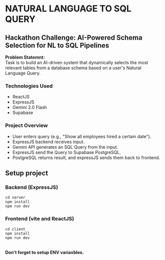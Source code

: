 
# NATURAL LANGUAGE TO SQL QUERY

## Hackathon Challenge: AI-Powered Schema Selection for NL to SQL Pipelines
**Problem Statemnt:** \
Task is to build an AI-driven system that dynamically selects the most relevant tables from a database schema based on a user's Natural Language Query.

### Technologies Used
* ReactJS 
* ExpressJS 
* Gemini 2.0 Flash 
* Supabase

### Project Overview
* User enters query (e.g., "Show all employees hired a certain date").
* ExpressJS backend receives input.
* Gemini API generates an SQL Query from the input.
* ExpressJS send the Query to Supabase PostgreSQL.
* PostgreSQL returns result, and expressJS sends them back to frontend.

## Setup project

### Backend (ExpressJS)

```
cd server
npm install
npm run dev
```

### Frontend (vite and ReactJS)

```
cd client
npm install 
npm run dev
```
\
**Don't forget to setup ENV variavbles.**


